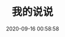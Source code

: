 ---
title: 我的说说
date: 2020-09-16 00:58:58
top_img: https://cdn.jsdelivr.net/gh/SUNYunZeng/sources/img/alone.png
---
